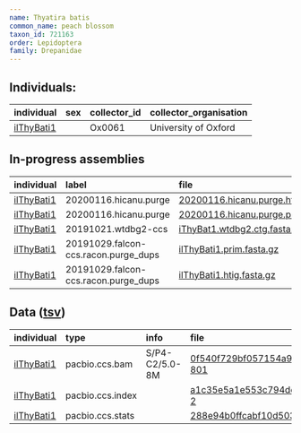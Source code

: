 ```yaml
---
name: Thyatira batis
common_name: peach blossom
taxon_id: 721163
order: Lepidoptera
family: Drepanidae
---
```


## Individuals:

| individual | sex | collector_id | collector_organisation |
| :--------- | :-: | :----------- | :--------------------- |
| [ilThyBati1](ilThyBati1.md) |  | Ox0061 | University of Oxford |

## In-progress assemblies

| individual | label | file |
| :--------- | :---- | :--- |
| [ilThyBati1](ilThyBati1.md) | 20200116.hicanu.purge | [20200116.hicanu.purge.htig.fasta.gz](https://darwin.cog.sanger.ac.uk/insects/Thyatira_batis/ilThyBati1/assemblies/working/20200116.hicanu.purge/20200116.hicanu.purge.htig.fasta.gz) |
| [ilThyBati1](ilThyBati1.md) | 20200116.hicanu.purge | [20200116.hicanu.purge.prim.fasta.gz](https://darwin.cog.sanger.ac.uk/insects/Thyatira_batis/ilThyBati1/assemblies/working/20200116.hicanu.purge/20200116.hicanu.purge.prim.fasta.gz) |
| [ilThyBati1](ilThyBati1.md) | 20191021.wtdbg2-ccs | [iThyBat1.wtdbg2.ctg.fasta.gz](https://darwin.cog.sanger.ac.uk/insects/Thyatira_batis/ilThyBati1/assemblies/working/20191021.wtdbg2-ccs/iThyBat1.wtdbg2.ctg.fasta.gz) |
| [ilThyBati1](ilThyBati1.md) | 20191029.falcon-ccs.racon.purge_dups | [ilThyBati1.prim.fasta.gz](https://darwin.cog.sanger.ac.uk/insects/Thyatira_batis/ilThyBati1/assemblies/working/20191029.falcon-ccs.racon.purge_dups/ilThyBati1.prim.fasta.gz) |
| [ilThyBati1](ilThyBati1.md) | 20191029.falcon-ccs.racon.purge_dups | [ilThyBati1.htig.fasta.gz](https://darwin.cog.sanger.ac.uk/insects/Thyatira_batis/ilThyBati1/assemblies/working/20191029.falcon-ccs.racon.purge_dups/ilThyBati1.htig.fasta.gz) |

## Data ([tsv](Thyatira_batis_data.tsv))

| individual | type | info | file |
| :--------- | :--- | :--- | :--- |
| [ilThyBati1](ilThyBati1.md) | pacbio.ccs.bam | S/P4-C2/5.0-8M | [0f540f729bf057154a93ff9adf331c26-801](https://darwin.cog.sanger.ac.uk/insects/Thyatira_batis/ilThyBati1/genomic_data/pacbio/m64016_191016_110433.bc1003_BAK8A_OA--bc1003_BAK8A_OA.ccs.bam) |
| [ilThyBati1](ilThyBati1.md) | pacbio.ccs.index |  | [a1c35e5a1e553c794dc2245f62521d54-2](https://darwin.cog.sanger.ac.uk/insects/Thyatira_batis/ilThyBati1/genomic_data/pacbio/m64016_191016_110433.bc1003_BAK8A_OA--bc1003_BAK8A_OA.ccs.bam.pbi) |
| [ilThyBati1](ilThyBati1.md) | pacbio.ccs.stats |  | [288e94b0ffcabf10d503eed807f26208](https://darwin.cog.sanger.ac.uk/insects/Thyatira_batis/ilThyBati1/genomic_data/pacbio/m64016_191016_110433.bc1003_BAK8A_OA--bc1003_BAK8A_OA.ccs.stats) |
